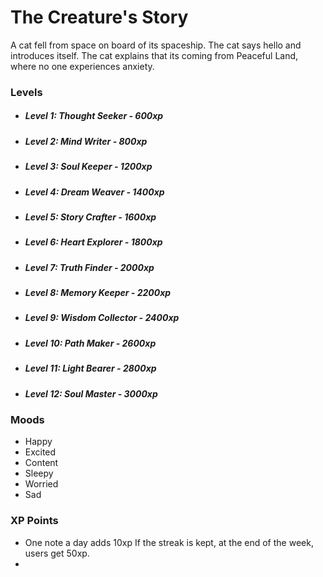 # The Creature's Story

A cat fell from space on board of its spaceship.
The cat says hello and introduces itself.
The cat explains that its coming from Peaceful Land, where no one experiences anxiety.

### Levels
- ##### Level 1: Thought Seeker - 600xp
- ##### Level 2: Mind Writer - 800xp
- ##### Level 3: Soul Keeper - 1200xp
- ##### Level 4: Dream Weaver - 1400xp
- ##### Level 5: Story Crafter - 1600xp
- ##### Level 6: Heart Explorer - 1800xp
- ##### Level 7: Truth Finder - 2000xp
- ##### Level 8: Memory Keeper - 2200xp
- ##### Level 9: Wisdom Collector - 2400xp
- ##### Level 10: Path Maker - 2600xp
- ##### Level 11: Light Bearer - 2800xp
- ##### Level 12: Soul Master - 3000xp

### Moods
- Happy
- Excited
- Content
- Sleepy
- Worried
- Sad

### XP Points
- One note a day adds 10xp
  If the streak is kept, at the end of the week, users get 50xp.
- 